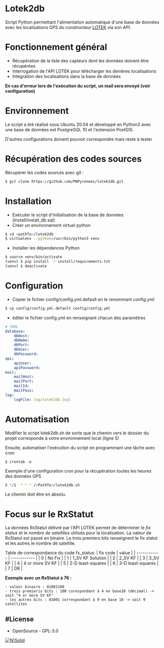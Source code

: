 # Lotek2db
Script Python permettant l'alimentation automatique d'une base de données avec les localisations GPS du constructeur  [LOTEK] via son API.

# Fonctionnement général
- Récupération de la liste des capteurs dont les données doivent être récupérées
- Interrogation de l'API LOTEK pour télécharger les denières localisations
- Intégration des localisations dans la base de données

**En cas d'erreur lors de l'exécution du script, un mail sera envoyé (voir configuration)**

# Environnement
Le script a été réalisé sous Ubuntu 20.04 et développé en Python3 avec une base de données est PostgreSQL 10 et l'extension PostGIS.

D'autres configurations doivent pouvoir correspondre mais reste à tester

# Récupération des codes sources
Récupérer les codes sources avec git :
```sh
$ git clone https://github.com/PNPyrenees/lotek2db.git
```

# Installation
 - Exécuter le script d'initialisation de la base de données (install/install_db.sql)
 - Créer un environnement virtuel python
```sh
$ cd <pathTo>/lotek2db
$ virtualenv --python=/usr/bin/python3 venv
```
 - Installer les dépendances Python
```sh
$ source venv/bin/activate
(venv) $ pip install -r install/requirements.txt
(venv) $ deactivate
```
 
# Configuration
 - Copier le fichier config/config.yml.default en le renommant config.yml
```sh
$ cp config/config.yml.default config/config.yml
```
 - éditer le fichier config.yml en renseignant chacun des paramètres
```yaml
# YAML
database:
    dbHost: 
    dbName: 
    dbPort: 
    dbUser: 
    dbPassword: 
api:
    apiUser: 
    apiPassword: 
mail:
    mailHost: 
    mailPort: 
    mailId: 
    mailPass: 
log:
    logFile: log/lotek2db.logl
```

# Automatisation
Modifier le script lotek2db.sh de sorte que le chemin vers le dossier du projet corresponde à votre environnement local (ligne 5)

Ensuite, automatiser l'exécution du script en programmant une tâche avec cron
```
$ crontab -e 
```

Exemple d'une configuration cron pour la récupération toutes les heures des données GPS
```sh
5 */1  * * * /<PathTo>/lotek2db.sh
```
Le chemin doit être en absolu.

# Focus sur le RxStatut

La données RxStatut délivré par l'API LOTEK permet de déterminer le *fix status* et le *nombre de satellites* utilisés pour la localisation.
La valeur de RxStatut est passé en binaire.
Le trois premiers bits renseignent le fix statut et les autres le nombre de satellite.

Table de correspondance du code fx_status:
| fix code  | value |
| ------------ | ------------ |
| 0 | No Fix |
| 1 | 1_SV KF Solution |
| 2 | 2_SV KF |
| 3 | 3_SV KF |
| 4 | 4 or more SV KF |
| 5 | 2-D least-squares |
| 6 | 3-D least-squares |
| 7 | DR |

**Exemple avec un RxStatut à 76 :**
```
- valeur binaire : 01001100
- trois premieris bits : 100 corespondant à 4 en base10 (décimal) -> soit "4 or more SV KF"
- les autres bits : 01001 correspondant à 9 en base 10 -> soit 9 satellites
```

#License
----
 - OpenSource - GPL-3.0
 
[![N|Solid](http://www.pyrenees-parcnational.fr/sites/parc-pyrenees.com/files/logo_pnp.jpg)](http://www.pyrenees-parcnational.fr)

   [LOTEK]: <https://www.lotek.com/>

